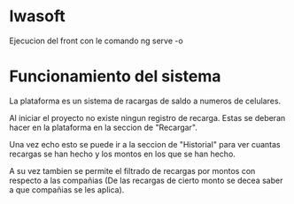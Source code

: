 # Iwasoft

  Ejecucion del front con le comando ng serve -o
  
# Funcionamiento del sistema

  La plataforma es un sistema de racargas de saldo a numeros de celulares.
  
  Al iniciar el proyecto no existe ningun registro de recarga. Estas se deberan hacer en la plataforma en la seccion de "Recargar".
  
  Una vez echo esto se puede ir a la seccion de "Historial" para ver cuantas recargas se han hecho y los montos en los que se han hecho.
  
  A su vez tambien se permite el filtrado de recargas por montos con respecto a las compañias (De las recargas de cierto monto se decea saber a que compañias se les aplica).
